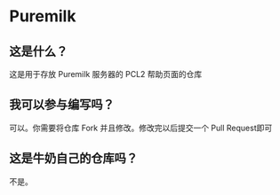 # Puremilk
## 这是什么？
这是用于存放 Puremilk 服务器的 PCL2 帮助页面的仓库
## 我可以参与编写吗？
可以。你需要将仓库 Fork 并且修改。修改完以后提交一个 Pull Request即可
## 这是牛奶自己的仓库吗？
不是。
